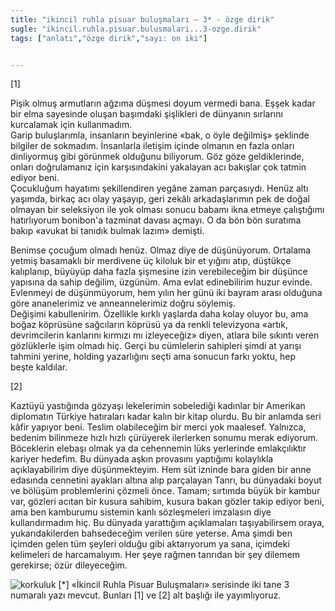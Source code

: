 ```yaml
---
title: "ikincil ruhla pisuar buluşmaları – 3* - özge dirik"
sugle: "ikincil.ruhla.pisuar.bulusmalari...3-ozge.dirik"
tags: ["anlatı","özge dirik","sayı: on iki"]


---
```

[1]

Pişik olmuş armutların ağzıma düşmesi doyum vermedi bana. Eşşek kadar
bir elma sayesinde oluşan başımdaki şişlikleri de dünyanın sırlarını
kurcalamak için kullanmadım.\
Garip buluşlarımla, insanların beyinlerine «bak, o öyle değilmiş»
şeklinde bilgiler de sokmadım. İnsanlarla iletişim içinde olmanın en
fazla onları dinliyormuş gibi görünmek olduğunu biliyorum. Göz göze
geldiklerinde, onları doğrulamanız için karşısındakini yakalayan acı
bakışlar çok tatmin ediyor beni.\
Çocukluğum hayatımı şekillendiren yegâne zaman parçasıydı. Henüz altı
yaşımda, birkaç acı olay yaşayıp, geri zekâlı arkadaşlarımın pek de
doğal olmayan bir seleksiyon ile yok olması sonucu babamı ikna etmeye
çalıştığımı hatırlıyorum bonibon'a tazminat davası açmayı. O da bön bön
suratıma bakıp «avukat bi tanıdık bulmak lazım» demişti.

Benimse çocuğum olmadı henüz. Olmaz diye de düşünüyorum. Ortalama yetmiş
basamaklı bir merdivene üç kiloluk bir et yığını atıp, düştükçe
kalıplanıp, büyüyüp daha fazla şişmesine izin verebileceğim bir düşünce
yapısına da sahip değilim, üzgünüm. Ama evlat edinebilirim huzur
evinde.\
Evlenmeyi de düşünmüyorum, hem yılın her günü iki bayram arası olduğuna
göre ananelerimiz ve anneannelerimiz doğru söylemiş.\
Değişimi kabullenirim. Özellikle kırklı yaşlarda daha kolay oluyor bu,
ama boğaz köprüsüne sağcıların köprüsü ya da renkli televizyona «artık,
devrimcilerin kanlarını kırmızı mı izleyeceğiz» diyen, atlara bile
sıkıntı veren gözlüklerle işim olmadı hiç. Gerçi bu cümlelerin sahipleri
şimdi at yarışı tahmini yerine, holding yazarlığını seçti ama sonucun
farkı yoktu, hep beşte kaldılar.

[2]

Kaztüyü yastığında gözyaşı lekelerimin sobelediği kadınlar bir Amerikan
diplomatın Türkiye hatıraları kadar kalın bir kitap olurdu. Bu bir
anlamda seri kâfir yapıyor beni. Teslim olabileceğim bir merci yok
maalesef. Yalnızca, bedenim bilinmeze hızlı hızlı çürüyerek ilerlerken
sonumu merak ediyorum. Böceklerin elebaşı olmak ya da cehennemin lüks
yerlerinde emlakçılıktır kariyer hedefim. Bu dünyada aşkın provasını
yaptığımı kolaylıkla açıklayabilirim diye düşünmekteyim. Hem süt izninde
bara giden bir anne edasında cennetini ayakları altına alıp parçalayan
Tanrı, bu dünyadaki boyut ve bölüşüm problemlerini çözmeli önce. Tamam;
sırtımda büyük bir kambur var, gözleri acıtan bir kusura sahibim, kusura
bakan gözler takip ediyor beni, ama ben kamburumu sistemin kanlı
sözleşmeleri imzalasın diye kullandırmadım hiç. Bu dünyada yarattığım
açıklamaları taşıyabilirsem oraya, yukarıdakilerden bahsedeceğim verilen
süre yeterse. Ama şimdi ben içimden gelen tüm şeyleri olduğu gibi
aktarıyorum ya sana, içimdeki kelimeleri de harcamalıyım. Her şeye
rağmen tanrıdan bir şey dilemem gerekirse; özür dileyeceğim.

![korkuluk](/img/ky12_08.jpg)
\[\*\] «İkincil Ruhla Pisuar Buluşmaları» serisinde iki tane 3 numaralı
yazı mevcut. Bunları [1] ve [2] alt başlığı ile yayımlıyoruz.
